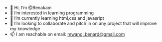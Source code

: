 - 👋 Hi, I’m @Benakam
- 👀 I’m interested in learning programming 
- 🌱 I’m currently learning html,css and javasript
- 💞️ I’m looking to collaborate and pitch in on any project that will improve my knowledge
- 📫 I am reachable on email: mwangi.benard@gmail.com

<!---
Benakam/Benakam is a ✨ special ✨ repository because its `README.md` (this file) appears on your GitHub profile.
You can click the Preview link to take a look at your changes.
--->
